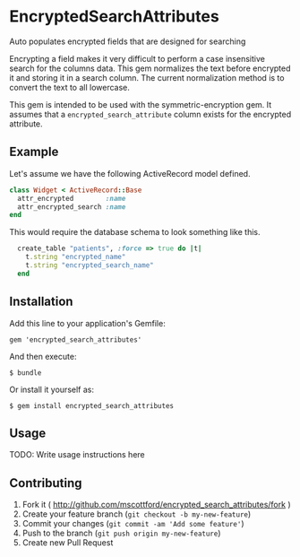 # EncryptedSearchAttributes

Auto populates encrypted fields that are designed for searching

Encrypting a field makes it very difficult to perform a case insensitive search for the columns data. This gem normalizes the text before encrypted it and storing it in a search column. The current normalization method is to convert the text to all lowercase.

This gem is intended to be used with the symmetric-encryption gem. It assumes that a `encrypted_search_attribute` column exists for the encrypted attribute.

## Example

Let's assume we have the following ActiveRecord model defined.

```ruby
class Widget < ActiveRecord::Base
  attr_encrypted        :name
  attr_encrypted_search :name
end
```

This would require the database schema to look something like this.

```ruby
  create_table "patients", :force => true do |t|
    t.string "encrypted_name"
    t.string "encrypted_search_name"
  end
```

## Installation

Add this line to your application's Gemfile:

    gem 'encrypted_search_attributes'

And then execute:

    $ bundle

Or install it yourself as:

    $ gem install encrypted_search_attributes

## Usage

TODO: Write usage instructions here

## Contributing

1. Fork it ( http://github.com/mscottford/encrypted_search_attributes/fork )
2. Create your feature branch (`git checkout -b my-new-feature`)
3. Commit your changes (`git commit -am 'Add some feature'`)
4. Push to the branch (`git push origin my-new-feature`)
5. Create new Pull Request
